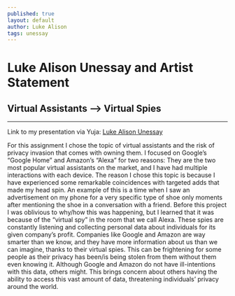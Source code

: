 ```yaml
---
published: true
layout: default
author: Luke Alison
tags: unessay
---
```

# Luke Alison Unessay and Artist Statement
## Virtual Assistants --> Virtual Spies

---

Link to my presentation via Yuja: [Luke Alison Unessay](https://wlu.yuja.com/V/MediaFile?mediaFile=95810&node=4303353&a=2031862597&autoplay=1)

For this assignment I chose the topic of virtual assistants and the risk of privacy invasion that comes with owning them. I focused on Google’s “Google Home” and Amazon’s “Alexa” for two reasons: They are the two most popular virtual assistants on the market, and I have had multiple interactions with each device. The reason I chose this topic is because I have experienced some remarkable coincidences with targeted adds that made my head spin. An example of this is a time when I saw an advertisement on my phone for a very specific type of shoe only moments after mentioning the shoe in a conversation with a friend. Before this project I was oblivious to why/how this was happening, but I learned that it was because of the “virtual spy” in the room that we call Alexa. These spies are constantly listening and collecting personal data about individuals for its given company’s profit. Companies like Google and Amazon are way smarter than we know, and they have more information about us than we can imagine, thanks to their virtual spies. This can be frightening for some people as their privacy has been/is being stolen from them without them even knowing it. Although Google and Amazon do not have ill-intentions with this data, others might. This brings concern about others having the ability to access this vast amount of data, threatening individuals’ privacy around the world.
